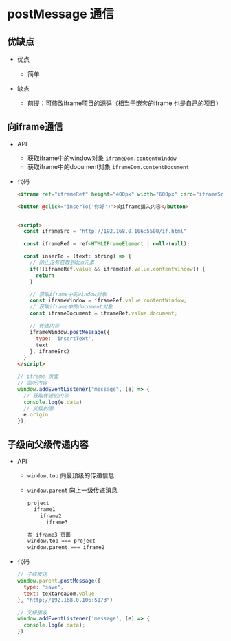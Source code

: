 # postMessage 通信

## 优缺点

+ 优点

  + 简单

+ 缺点

  + 前提：可修改iframe项目的源码（相当于嵌套的iframe 也是自己的项目）

## 向iframe通信

+ API

  + 获取iframe中的window对象 `iframeDom.contentWindow`
  + 获取iframe中的document对象 `iframeDom.contentDocument`

+ 代码

  ```html
  <iframe ref="iframeRef" height="400px" width="600px" :src="iframeSrc"></iframe>

  <button @click="inserTo('你好')">向iframe插入内容</button>


  <script>
    const iframeSrc = "http://192.168.0.106:5500/if.html"

    const iframeRef = ref<HTMLIFrameElement | null>(null);

    const inserTo = (text: string) => {
      // 防止没有获取到dom元素
      if(!(iframeRef.value && iframeRef.value.contentWindow)) {
        return
      }

      // 获取iframe中的window对象
      const iframeWindow = iframeRef.value.contentWindow;
      // 获取iframe中的document对象
      const iframeDocument = iframeRef.value.document;

      // 传递内容
      iframeWindow.postMessage({
        type: 'insertText',
        text
      }, iframeSrc)
    }
  </script>
  ```

  ```js
  // iframe 页面
  // 监听内容
  window.addEventListener("message", (e) => {
    // 获取传递的内容
    console.log(e.data)
    // 父级的源
    e.origin
  });
  ```

## 子级向父级传递内容

+ API

  + `window.top` 向最顶级的传递信息
  + `window.parent` 向上一级传递消息

    ```txt
    project
      iframe1
        iframe2
          iframe3

    在 iframe3 页面
    window.top === project
    window.parent === iframe2
    ```

+ 代码

  ```js
  // 子级发送
  window.parent.postMessage({
    type: "save",
    text: textareaDom.value
  }, "http://192.168.0.106:5173")

  // 父级接收
  window.addEventListener('message', (e) => {
    console.log(e.data);
  })
  ```
